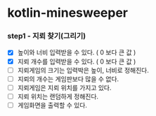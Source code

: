 # kotlin-minesweeper

### step1 - 지뢰 찾기(그리기)
* [x] 높이와 너비 입력받을 수 있다. ( 0 보다 큰 값 )
* [x] 지뢰 개수를 입력받을 수 있다. ( 0 보다 큰 값 )
* [ ] 지뢰게임의 크기는 입력박은 높이, 너비로 정해진다.
* [ ] 지뢰의 개수는 게임판보다 많을 수 없다.
* [ ] 지뢰게임은 지뢰 위치를 가지고 있다.
* [ ] 지뢰 위치는 랜덤하게 정해진다.
* [ ] 게임화면을 출력할 수 있다.